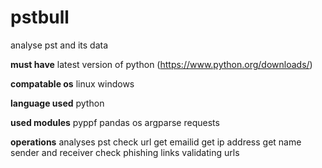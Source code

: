# pstbull
analyse pst and its data

**must have** latest version of python
(https://www.python.org/downloads/)

**compatable os**
  linux 
  windows

**language used**
  python

**used modules**
  pyppf
  pandas 
  os
  argparse
  requests 

**operations**
  analyses pst 
  check url
  get emailid
  get ip address 
  get name sender and receiver
  check phishing links 
  validating urls
  
